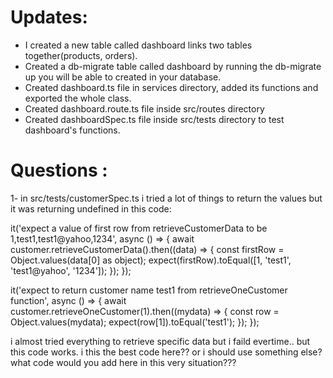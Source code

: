 # Updates:
- I created a new table called dashboard links two tables together(products, orders).
- Created a db-migrate table called dashboard by running the db-migrate up you will be able to created in your database.
- Created dashboard.ts file in services directory, added its functions and exported the whole class.
- Created dashboard.route.ts file inside src/routes directory
- Created dashboardSpec.ts file inside src/tests directory to test dashboard's functions.

# Questions :
1- in src/tests/customerSpec.ts i tried a lot of things to return the values but it was returning undefined 
in this code:

it('expect a value of first row from retrieveCustomerData to be 1,test1,test1@yahoo,1234', async () => {
    await customer.retrieveCustomerData().then((data) => {
      const firstRow = Object.values(data[0] as object);
      expect(firstRow).toEqual([1, 'test1', 'test1@yahoo', '1234']);
    });
  });

  it('expect to return customer name test1 from retrieveOneCustomer function', async () => {
    await customer.retrieveOneCustomer(1).then((mydata) => {
      const row = Object.values(mydata);
      expect(row[1]).toEqual('test1');
    });
  });
  

  i almost tried everything to retrieve specific data but i faild evertime.. but this code works.
  i this the best code here?? or i should use something else?
  what code would you add here in this very situation???